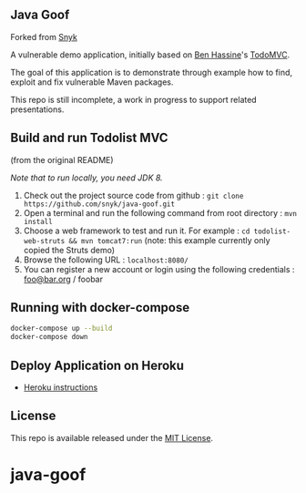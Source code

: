 ## Java Goof

Forked from [Snyk](https://github.com/snyk/java-goof)  

A vulnerable demo application, initially based on [Ben Hassine](https://github.com/benas/)'s [TodoMVC](https://github.com/benas/todolist-mvc).

The goal of this application is to demonstrate through example how to find, exploit and fix vulnerable Maven packages.

This repo is still incomplete, a work in progress to support related presentations.


## Build and run Todolist MVC

(from the original README)

*Note that to run locally, you need JDK 8.*

1.  Check out the project source code from github : `git clone https://github.com/snyk/java-goof.git`
2.  Open a terminal and run the following command from root directory : `mvn install`
3.  Choose a web framework to test and run it. For example : `cd todolist-web-struts && mvn tomcat7:run` (note: this example currently only copied the Struts demo)
4.  Browse the following URL : `localhost:8080/`
5.  You can register a new account or login using the following credentials : foo@bar.org / foobar

## Running with docker-compose
```bash
docker-compose up --build
docker-compose down
```

## Deploy Application on Heroku

- [Heroku instructions](DEPLOY_HEROKU.md)

## License
This repo is available released under the [MIT License](http://opensource.org/licenses/mit-license.php/).
# java-goof
